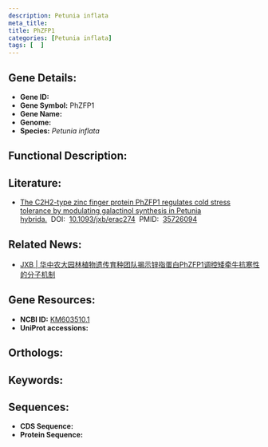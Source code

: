 ```yaml
---
description: Petunia inflata
meta_title:
title: PhZFP1
categories: [Petunia inflata]
tags: [  ]
---
```


## Gene Details:
- **Gene ID:**	[]()
- **Gene Symbol:** PhZFP1
- **Gene Name:** 
- **Genome:** []()
- **Species:** *Petunia inflata*

## Functional Description:

## Literature:
   - [The C2H2-type zinc finger protein PhZFP1 regulates cold stress tolerance by modulating galactinol synthesis in Petunia hybrida.]( https://academic.oup.com/jxb/article/73/18/6434/6611932?login=false)&nbsp;&nbsp;DOI:&nbsp;&nbsp;[10.1093/jxb/erac274](https://academic.oup.com/jxb/article/73/18/6434/6611932?login=false)&nbsp;&nbsp;PMID:&nbsp;&nbsp;[35726094](https://pubmed.ncbi.nlm.nih.gov/35726094/)

## Related News:
   - [JXB | 华中农大园林植物遗传育种团队揭示锌指蛋白PhZFP1调控矮牵牛抗寒性的分子机制](https://mp.weixin.qq.com/s?__biz=Mzg3MDEwNDEyMg==&mid=2247531875&idx=3&sn=a3284a3538db177811e56da6746c61e8&chksm=ce90d036f9e75920171841358e7dddb896e3aee2aeece916e081460380cb2402cab2c8c23499&scene=27#wechat_redirect)

## Gene Resources:
- **NCBI ID:** [KM603510.1](https://www.ncbi.nlm.nih.gov/gene/?term=KM603510.1)
- **UniProt accessions:** [](https://www.uniprot.org/uniprotkb//entry)

## Orthologs:


## Keywords:


## Sequences:
- **CDS Sequence:**
- **Protein Sequence:**
